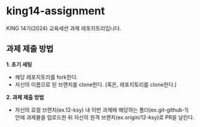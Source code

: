 # king14-assignment
KING 14기(2024) 교육세션 과제 레포지토리입니다.

## 과제 제출 방법

**1. 초기 세팅**

* 해당 레포지토리를 fork한다.
* 자신의 이름으로 된 브랜치를 clone한다. (혹은, 레포지토리를 clone한다.)

**2. 과제 제출 방법**

* 자신의 로컬 브랜치(ex.12-ksy) 내 이번 과제에 해당하는 폴더(ex.git-github-1) 안에 과제물을 업로드한 뒤 자신의 원격 브랜치(ex.origin/12-ksy)로 PR을 날린다.

